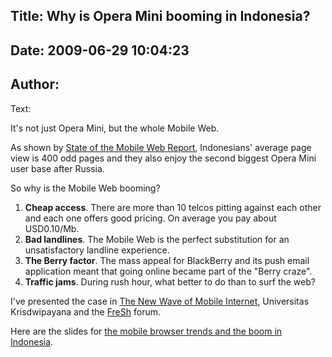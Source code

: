 Title: Why is Opera Mini booming in Indonesia?
----
Date: 2009-06-29 10:04:23
----
Author: 
----
Text:

<p>
It&#39;s not just Opera Mini, but the whole Mobile Web. 
</p>

<p>
As shown by <a href="http://www.opera.com/smw/" target="_blank">State of the Mobile Web Report</a>, Indonesians&#39; average page view is 400 odd pages and they also enjoy the second biggest Opera Mini user base after Russia.
</p>

<p>
So why is the Mobile Web booming? 
<p />

<ol>
<li>
<b>Cheap access</b>. There are more than 10 telcos pitting against each other and each one offers good pricing. On average you pay about USD0.10/Mb.
</li>
<li>
<b>Bad landlines</b>. The Mobile Web is the perfect substitution for an unsatisfactory landline experience.
</li>
<li>
<b>The Berry factor</b>. The mass appeal for BlackBerry and its push email application meant that going online became part of the &quot;Berry craze&quot;.
</li>
<li>
<b>Traffic jams</b>. During rush hour, what better to do than to surf the web?
</li>
</ol>

<p>
I&#39;ve presented the case in <a href="http://files.myopera.com/onlyputri/files/diskusipanel.jpg" target="_blank">The New Wave of Mobile Internet</a>, Universitas Krisdwipayana and the <a href="http://freshyourmind.com/" target="_blank">FreSh</a> forum. 
</p>
<p>
Here are the slides for <a href="http://files.myopera.com/zibin/blog/IndonesiaPresentationJune2009_ZiBinCheah_GeneralVer.pdf" target="_blank">the mobile browser trends and the boom in Indonesia</a>.
</p></p>
